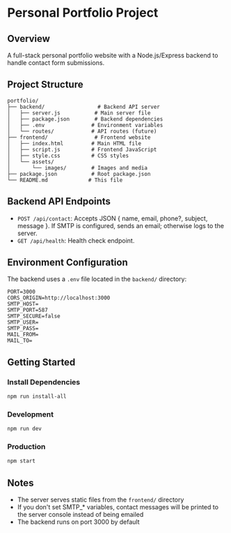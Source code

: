 # Personal Portfolio Project

## Overview
A full-stack personal portfolio website with a Node.js/Express backend to handle contact form submissions.

## Project Structure
```
portfolio/
├── backend/                 # Backend API server
│   ├── server.js           # Main server file
│   ├── package.json        # Backend dependencies
│   ├── .env               # Environment variables
│   └── routes/            # API routes (future)
├── frontend/               # Frontend website
│   ├── index.html         # Main HTML file
│   ├── script.js          # Frontend JavaScript
│   ├── style.css          # CSS styles
│   └── assets/
│       └── images/        # Images and media
├── package.json           # Root package.json
└── README.md             # This file
```

## Backend API Endpoints
- `POST /api/contact`: Accepts JSON { name, email, phone?, subject, message }. If SMTP is configured, sends an email; otherwise logs to the server.
- `GET /api/health`: Health check endpoint.

## Environment Configuration
The backend uses a `.env` file located in the `backend/` directory:

```env
PORT=3000
CORS_ORIGIN=http://localhost:3000
SMTP_HOST=
SMTP_PORT=587
SMTP_SECURE=false
SMTP_USER=
SMTP_PASS=
MAIL_FROM=
MAIL_TO=
```

## Getting Started

### Install Dependencies
```bash
npm run install-all
```

### Development
```bash
npm run dev
```

### Production
```bash
npm start
```

## Notes
- The server serves static files from the `frontend/` directory
- If you don't set SMTP_* variables, contact messages will be printed to the server console instead of being emailed
- The backend runs on port 3000 by default


